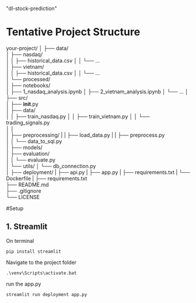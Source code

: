 "dl-stock-prediction" 

# Tentative Project Structure
your-project/
│
├── data/                  
│   ├── nasdaq/           
│   │   ├── historical_data.csv
│   │   └── ...          
│   ├── vietnam/          
│   │   ├── historical_data.csv
│   │   └── ...          
│   └── processed/        
│
├── notebooks/             
│   ├── 1_nasdaq_analysis.ipynb
│   ├── 2_vietnam_analysis.ipynb
│   └── ...
│
├── src/                  
│   ├── __init__.py        
│   ├── data/     
│   │   ├── train_nasdaq.py 
│   │   ├── train_vietnam.py 
│   │   └── trading_signals.py          
│   │     
│   ├── preprocessing/
|   |	├── load_data.py
|   |   ├── preprocess.py   
│   │   └── data_to_sql.py   
│   ├── models/            
│   ├── evaluation/        
│   │   └── evaluate.py    
│   └── utils/
│       └── db_connection.py          
│
├── deployment/
|    ├── api.py
|    ├── app.py
|    ├── requirements.txt
|    └── Dockerfile
|
├── requirements.txt       
├── README.md              
├── .gitignore             
└── LICENSE                

#Setup
## 1. Streamlit
On terminal
```
pip install streamlit
```
Navigate to the project folder
```
.\venv\Scripts\activate.bat
```
run the app.py
```
streamlit run deployment app.py
```
